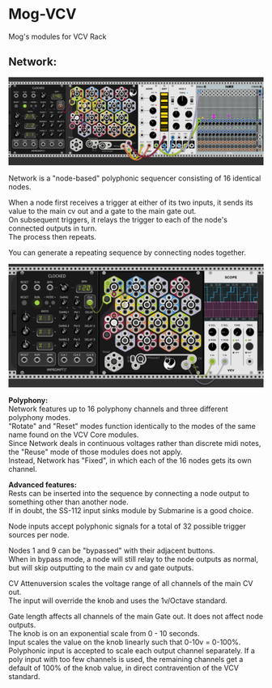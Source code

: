 Mog-VCV
===========================
Mog's modules for VCV Rack

**Network:**
---------------------------
![Network](/doc/network.png)

Network is a "node-based" polyphonic sequencer consisting of 16 identical nodes.

When a node first receives a trigger at either of its two inputs, it sends its value to the main cv out and a gate to the main gate out.  
On subsequent triggers, it relays the trigger to each of the node's connected outputs in turn.  
The process then repeats.
  
You can generate a repeating sequence by connecting nodes together.

![Demo](/doc/network_demo.gif)

**Polyphony:**  
Network features up to 16 polyphony channels and three different polyphony modes.  
"Rotate" and "Reset" modes function identically to the modes of the same name found on the VCV Core modules.  
Since Network deals in continuous voltages rather than discrete midi notes, the "Reuse" mode of those modules does not apply.  
Instead, Network has "Fixed", in which each of the 16 nodes gets its own channel.

**Advanced features:**  
Rests can be inserted into the sequence by connecting a node output to something other than another node.  
If in doubt, the SS-112 input sinks module by Submarine is a good choice.  

Node inputs accept polyphonic signals for a total of 32 possible trigger sources per node.  

Nodes 1 and 9 can be "bypassed" with their adjacent buttons.  
When in bypass mode, a node will still relay to the node outputs as normal, but will skip outputting to the main cv and gate outputs.

CV Attenuversion scales the voltage range of all channels of the main CV out.   
The input will override the knob and uses the 1v/Octave standard.

Gate length affects all channels of the main Gate out. It does not affect node outputs.  
The knob is on an exponential scale from 0 - 10 seconds.  
Input scales the value on the knob linearly such that 0-10v = 0-100%.  
Polyphonic input is accepted to scale each output channel separately. 
If a poly input with too few channels is used, the remaining channels get a default of 100% of the knob value, in direct contravention of the VCV standard. 
